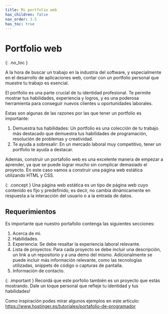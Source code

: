 ```yaml
---
title: Mi portfolio web
has_children: false
nav_order: 3.5
has_toc: true
---
```


# Portfolio web

{: .no_toc }

A la hora de buscar un trabajo en la industria del software, y especialmente en el desarrollo de aplicaciones web, contar con un portfolio personal que muestre tu trabajo es esencial.

El portfolio es una parte crucial de tu identidad profesional. Te permite mostrar tus habilidades, experiencia y logros, y es una poderosa herramienta para conseguir nuevos clientes u oportunidades laborales.

Estas son algunas de las razones por las que tener un portfolio es importante:

1. Demuestra tus habilidades: Un portfolio es una colección de tu trabajo más destacado que demuestra tus habilidades de programación, resolución de problemas y creatividad.
2. Te ayuda a sobresalir: En un mercado laboral muy competitivo, tener un portfolio te ayuda a destacar.

Además, construir un portafolio web es una excelente manera de empezar a aprender, ya que se puede lograr mucho sin complicar demasiado el proyecto. En este caso vamos a construir una página web estática utilizando HTML y CSS.

{: .concept }
Una página web estática es un tipo de página web cuyo contenido es fijo y predefinido, es decir, no cambia dinámicamente en respuesta a la interacción del usuario o a la entrada de datos.

## Requerimientos

Es importante que nuestro portafolio contenga las siguientes secciones:

1. Acerca de mi.
2. Habilidades.
3. Experiencia: Se debe resaltar la experiencia laboral relevante.
4. Lista de proyectos: Para cada proyecto se debe incluir una descripción, un link a un repositorio y a una demo del mismo. Adicionalmente se puede incluir más información relevante, como las tecnologías utilizadas, snippets de código o capturas de pantalla.
5. Información de contacto.

{: .important }
Recordá que este porfolio también es un proyecto que estás mostrando. Dale un toque personal que refleje tu identidad y tus habilidades!

Como inspiración podes mirar algunos ejemplos en este articulo: https://www.hostinger.es/tutoriales/portafolio-de-programador
